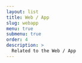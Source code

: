 ```yaml
---
layout: list
title: Web / App
slug: webapp
menu: true
submenu: true
order: 4
description: >
  Related to the Web / App
---
```

